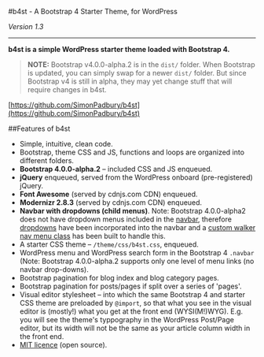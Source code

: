 #b4st - A Bootstrap 4 Starter Theme, for WordPress

*Version 1.3*

------------------

**b4st is a simple WordPress starter theme loaded with Bootstrap 4.**

> **NOTE:** Bootstrap v4.0.0-alpha.2 is in the `dist/` folder. When Bootstrap is updated, you can simply swap for a newer `dist/` folder. But since Bootstrap v4 is still in alpha, they may yet change stuff that will require changes in b4st.

[https://github.com/SimonPadbury/b4st](https://github.com/SimonPadbury/b4st)

##Features of b4st

* Simple, intuitive, clean code.
* Bootstrap, theme CSS and JS, functions and loops are organized into different folders.
* **Bootstrap 4.0.0-alpha.2** – included CSS and JS enqueued.
* **jQuery** enqueued, served from the WordPress onboard (pre-registered) jQuery.
* **Font Awesome** (served by cdnjs.com CDN) enqueued.
* **Modernizr 2.8.3** (served by cdnjs.com CDN) enqueued.
* **Navbar with dropdowns (child menus)**. Note: Bootstrap 4.0.0-alpha2 does not have dropdown menus included in the [navbar](http://v4-alpha.getbootstrap.com/components/navbar/), therefore [dropdowns](http://v4-alpha.getbootstrap.com/components/dropdowns/) have been incorporated into the navbar and a [custom walker nav menu class](https://github.com/SimonPadbury/b4st/blob/master/functions/navbar.php) has been built to handle this. 
* A starter CSS theme – `/theme/css/b4st.css`, enqueued.
* WordPress menu and WordPress search form in the Bootstrap 4 `.navbar` (Note: Bootstrap 4.0.0-alpha.2 supports only one level of menu links (no navbar drop-downs).
* Bootstrap pagination for blog index and blog category pages.
* Bootstrap pagination for posts/pages if split over a series of 'pages'.
* Visual editor stylesheet – into which the same Bootstrap 4 and starter CSS theme are preloaded by `@import`, so that what you see in the visual editor is (mostly!) what you get at the front end (WYSI(M!)WYG). E.g. you will see the theme's typpography in the WordPress Post/Page editor, but its width will not be the same as your article column width in the front end.
* [MIT licence](http://opensource.org/licenses/MIT) (open source).
